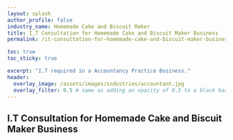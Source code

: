 ```yaml
---
layout: splash 
author_profile: false 
industry_name: Homemade Cake and Biscuit Maker
title: I.T Consultation for Homemade Cake and Biscuit Maker Business
permalink: /it-consultation-for-homemade-cake-and-biscuit-maker-business

toc: true
toc_sticky: true

excerpt: "I.T required in a Accountancy Practice Business."
header:
  overlay_image: /assets/images/industries/accountant.jpg
  overlay_filter: 0.5 # same as adding an opacity of 0.5 to a black background
---
```


## I.T Consultation for Homemade Cake and Biscuit Maker Business